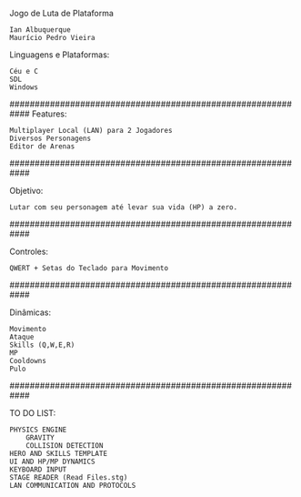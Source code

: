 Jogo de Luta de Plataforma

	Ian Albuquerque
	Maurício Pedro Vieira

Linguagens e Plataformas:
 
	Céu e C
	SDL
	Windows

############################################################
Features:

	Multiplayer Local (LAN) para 2 Jogadores
	Diversos Personagens
	Editor de Arenas

############################################################

Objetivo: 

	Lutar com seu personagem até levar sua vida (HP) a zero.

############################################################

Controles:

	QWERT + Setas do Teclado para Movimento

############################################################

Dinâmicas:

	Movimento
	Ataque
	Skills (Q,W,E,R)
	MP
	Cooldowns
	Pulo


############################################################

TO DO LIST:

	PHYSICS ENGINE
		GRAVITY
		COLLISION DETECTION
	HERO AND SKILLS TEMPLATE
	UI AND HP/MP DYNAMICS
	KEYBOARD INPUT
	STAGE READER (Read Files.stg)
	LAN COMMUNICATION AND PROTOCOLS
